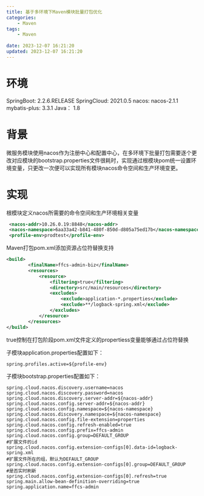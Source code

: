 ```yaml
---
title: 基于多环境下Maven模块批量打包优化
categories:
	- Maven
tags: 
	- Maven
	
date: 2023-12-07 16:21:20
updated: 2023-12-07 16:21:20
---
```

<!-- toc -->

# <span id="inline-blue">环境</span>
SpringBoot: 2.2.6.RELEASE
SpringCloud: 2021.0.5
nacos: nacos-2.1.1
mybatis-plus: 3.3.1
Java： 1.8
# <span id="inline-blue">背景</span>
 微服务模块使用nacos作为注册中心和配置中心，在多环境下批量打包需要逐个更改对应模块的bootstrap.properties文件很耗时，实现通过根模块pom统一设置环境变量，只更改一次便可以实现所有模块nacos命令空间和生产环境变更。

# <span id="inline-blue">实现</span>
根模块定义nacos所需要的命令空间和生产环境相关变量
```xml
 <nacos-addr>10.26.0.19:8848</nacos-addr>
 <nacos-namespace>6aa33a42-b841-480f-850d-d805a75ed17b</nacos-namespace>
 <profile-env>prodtest</profile-env>
```
Maven打包pom.xml添加资源占位符替换支持
```xml
<build>
		<finalName>ffcs-admin-biz</finalName>
		<resources>
			<resource>
				<filtering>true</filtering>
				<directory>src/main/resources</directory>
				<excludes>
					<exclude>application-*.properties</exclude>
					<exclude>**/logback-spring.xml</exclude>
				</excludes>
			</resource>
		</resources>
</build>
```
<filtering>true</filtering>控制在打包阶段pom.xml文件定义的propertiess变量能够通过占位符替换

子模块application.properties配置如下：
```properties
spring.profiles.active=${profile-env}
```

子模块bootstrap.properties配置如下：
```properties
spring.cloud.nacos.discovery.username=nacos
spring.cloud.nacos.discovery.password=nacos
spring.cloud.nacos.discovery.server-addr=${nacos-addr}
spring.cloud.nacos.config.server-addr=${nacos-addr}
spring.cloud.nacos.config.namespace=${nacos-namespace}
spring.cloud.nacos.discovery.namespace=${nacos-namespace}
spring.cloud.nacos.config.file-extension=properties
spring.cloud.nacos.config.refresh-enabled=true
spring.cloud.nacos.config.prefix=ffcs-admin
spring.cloud.nacos.config.group=DEFAULT_GROUP
#扩展文件的id
spring.cloud.nacos.config.extension-configs[0].data-id=logback-spring.xml
#扩展文件所在的组，默认为DEFAULT_GROUP
spring.cloud.nacos.config.extension-configs[0].group=DEFAULT_GROUP
#是否实时刷新
spring.cloud.nacos.config.extension-configs[0].refresh=true
spring.main.allow-bean-definition-overriding=true
spring.application.name=ffcs-admin
```
